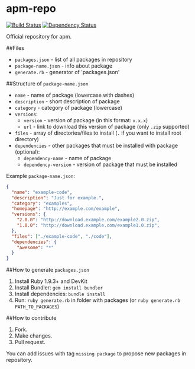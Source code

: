 apm-repo
========
[![Build Status](https://travis-ci.org/neonowy/apm-repo.svg?branch=master)](https://travis-ci.org/neonowy/apm-repo)
[![Dependency Status](https://gemnasium.com/neonowy/apm-repo.svg)](https://gemnasium.com/neonowy/apm-repo)

Official repository for apm.


##Files
- `packages.json` - list of all packages in repository
- `package-name.json` - info about package
- `generate.rb` - generator of 'packages.json'

##Structure of `package-name.json`
- `name` - name of package (lowercase with dashes)
- `description` - short description of package
- `category` - category of package (lowercase)
- `versions`:
  - `version` - version of package (in this format: `x.x.x`)
  - `url` - link to download this version of package (only `.zip` supported)
- `files` - array of directories/files to install (`.` if you want to install root directory)
- `dependencies` - other packages that must be installed with package (optional):
  - `dependency-name` - name of package
  - `dependency-version` - version of package that must be installed

Example `package-name.json`:
```JSON
{
  "name": "example-code",
  "description": "Just for example.",
  "category": "examples",
  "homepage": "http://example.com/example",
  "versions": {
  	"2.0.0": "http://download.example.com/example2.0.zip",
  	"1.0.0": "http://download.example.com/example1.0.zip",
  },
  "files": ["./example-code", "./code"],
  "dependencies": {
    "awesome": "*"
  }
}
```

##How to generate `packages.json`
1. Install Ruby 1.9.3+ and DevKit
3. Install Bundler: `gem install bundler`
4. Install dependencies: `bundle install`
5. Run: `ruby generate.rb` in folder with packages (or `ruby generate.rb PATH_TO_PACKAGES`)


##How to contribute
1. Fork.
2. Make changes.
3. Pull request.

You can add issues with tag `missing package` to propose new packages in repository.
